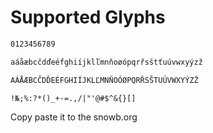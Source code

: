 # Supported Glyphs

```txt
0123456789

aáåæbcčdďeéfghiíjklľmnňoøópqrřsštťuúvwxyýzž

AÁÅÆBCČDĎEÉFGHIÍJKLĽMNŇOÓØPQRŘSŠTUÚVWXYÝZŽ

!№;%:?*()_+-=.,/|"'@#$^&{}[]
```

Copy paste it to the snowb.org
